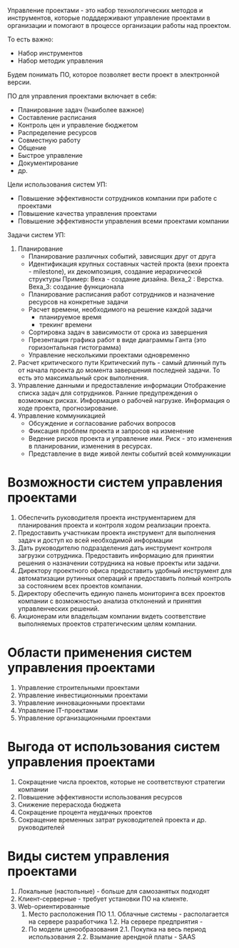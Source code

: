 Управление проектами - это набор технологических методов и инструментов, которые подддерживают управление проектами в организации и помогают в процессе организации работы над проектом. 

То есть важно: 
- Набор инструментов
- Набор методик управления

Будем понимать ПО, которое позволяет вести проект в электронной версии. 

ПО для управления проектами включает в себя:
- Планирование задач (!наиболее важное)
- Составление расписания
- Контроль цен и управление бюджетом
- Распределение ресурсов
- Совместную работу 
- Общение
- Быстрое управление
- Документирование 
- др. 

Цели использования систем УП:
- Повышение эффективности сотрудников компании при работе с проектами
- Повышение качества управления проектами
- Повышение эффективности управления всеми проектами компании 

Задачи систем УП:
1. Планирование 
    - Планирование различных событий, зависящих друг от друга
    - Идентификация крупных составных частей прокта (вехи проекта - milestone), их декомпозиция, создание иерархической структуры
        Пример: Веха - создание дизайна. Веха_2 : Верстка. Веха_3: создание функционала
    - Планирование расписания работ сотрудников и назначение ресурсов на конкретные задачи
    - Расчет времени, необходимого на решение каждой задачи
        - планируемое время 
        - трекинг времени 
    - Сортировка задач в зависимости от срока из завершения 
    - Презентация графика работ в виде диаграммы Ганта (это горизонтальная гистограмма)
    - Управление несколькими проектами одновременно
2. Расчет критического пути
    Критический путь - самый длинный путь от начала проекта до момента завершения последней задачи. 
    То есть это максимальный срок выполнения. 
3. Управление данными и предоставление информации
    Отображение списка задач для сотрудников. Ранние предупреждения о возможных рисках. Информация о рабочей нагрузке. Информация о ходе проекта, прогнозирование. 
4. Управление коммуникацией 
    - Обсуждение и согласование рабочих вопросов
    - Фиксация проблем проекта и запросов на изменение
    - Ведение рисков проекта и управление ими. Риск - это изменения в планировании, изменения в ресурсах. 
    - Представление в виде живой ленты событий всей коммуникации 

# Возможности систем управления проектами

1. Обеспечить руководителя проекта инструментарием для планирования проекта и контроля ходом реализации проекта.
2. Предоставить участникам проекта инструмент для выполнения задач и доступ ко всей необходимой информации
3. Дать руководителю подразделения дать инструмент контроля загрузки сотрудника. Предоставить информацию для принятии решения о назначении сотрудника на новые проекты или задачи. 
4. Директору проектного офиса предоставить удобный инструмент для автоматизации рутинных операций и предоставить полный контроль за состоянием всех проектов компании.  
5. Директору обеспечить единую панель мониторинга всех проектов компании с возможностью анализа отклонений и принятия управленческих решений. 
6. Акционерам или владельцам компании видеть соответствие выполняемых проектов стратегическим целям компании. 

# Области применения систем управления проектами

1. Управление строительными проектами 
2. Управление инвестиционными проектами 
3. Управление инновационными проектами 
4. Управление IT-проектами
5. Управление организационными проектами 

# Выгода от использования систем управления проектами

1. Сокращение числа проектов, которые не соответствуют стратегии компании
2. Повышение эффективности использования ресурсов
3. Снижение перерасхода бюджета
4. Сокращение процента неудачных проектов
5. Сокращение временных затрат руководителей проекта и др. руководителей

# Виды систем управления проектами

1. Локальные (настольные) - больше для самозанятых подходят
2. Клиент-серверные - требует установки ПО на клиенте. 
3. Web-ориентированные 
    1. Место расположения ПО
        1.1. Облачные системы - располагается на сервере разработчика
        1.2. На сервере предприятия - 
    2. По модели ценообразования 
        2.1. Покупка на весь период использования
        2.2. Взымание арендной платы - SAAS 


    


